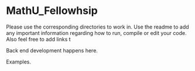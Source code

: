 # MathU_Fellowhsip
Please use the corresponding directories to work in. 
Use the readme to add any important information regarding how to run, compile or edit your code.
Also feel free to add links t

Back end development happens here.

Examples.